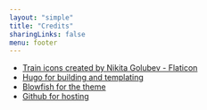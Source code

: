 ```yaml
---
layout: "simple"
title: "Credits"
sharingLinks: false
menu: footer
---
```

- <a href="https://www.flaticon.com/free-icons/train" title="train icons">Train icons created by Nikita Golubev - Flaticon</a>
- [Hugo for building and templating](https://gohugo.io)
- [Blowfish for the theme](https://blowfish.page/) 
- [Github for hosting](https://github.com) 
